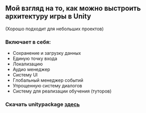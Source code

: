## Мой взгляд на то, как можно выстроить архитектуру игры в Unity
(Хорошо подходит для небольших проектов)

### Включает в себя:
* Сохранение и загрузку данных
* Единую точку входа
* Локализацию
* Аудио менеджер
* Систему UI
* Глобальный менеджер событий
* Упрощенную систему диалогов
* Систему для реализации обучения (туторов)

### Скачать unitypackage [здесь](https://disk.yandex.ru/d/Y_OejLRmn_XnHg)
